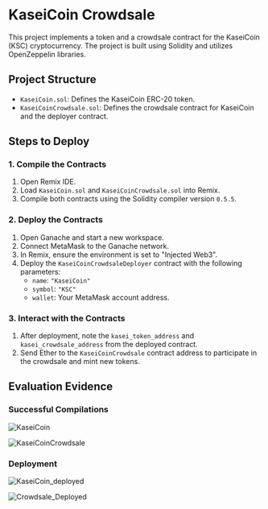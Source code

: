 # KaseiCoin Crowdsale

This project implements a token and a crowdsale contract for the KaseiCoin (KSC) cryptocurrency. The project is built using Solidity and utilizes OpenZeppelin libraries.

## Project Structure

- `KaseiCoin.sol`: Defines the KaseiCoin ERC-20 token.
- `KaseiCoinCrowdsale.sol`: Defines the crowdsale contract for KaseiCoin and the deployer contract.

## Steps to Deploy

### 1. Compile the Contracts

1. Open Remix IDE.
2. Load `KaseiCoin.sol` and `KaseiCoinCrowdsale.sol` into Remix.
3. Compile both contracts using the Solidity compiler version `0.5.5`.

### 2. Deploy the Contracts

1. Open Ganache and start a new workspace.
2. Connect MetaMask to the Ganache network.
3. In Remix, ensure the environment is set to "Injected Web3".
4. Deploy the `KaseiCoinCrowdsaleDeployer` contract with the following parameters:
   - `name`: `"KaseiCoin"`
   - `symbol`: `"KSC"`
   - `wallet`: Your MetaMask account address.

### 3. Interact with the Contracts

1. After deployment, note the `kasei_token_address` and `kasei_crowdsale_address` from the deployed contract.
2. Send Ether to the `KaseiCoinCrowdsale` contract address to participate in the crowdsale and mint new tokens.

## Evaluation Evidence

### Successful Compilations

![KaseiCoin](https://github.com/GabeMorano/KaseiCoin-Token/assets/160795583/6c9d04f3-1c87-4722-bbe3-04ac4d83a863)

![KaseiCoinCrowdsale](https://github.com/GabeMorano/KaseiCoin-Token/assets/160795583/fcaf3040-07bb-4e28-b561-5eb305f6bb8c)

### Deployment

![KaseiCoin_deployed](https://github.com/GabeMorano/KaseiCoin-Token/assets/160795583/40cda5ea-96af-4710-ba20-400b9f381f40)

![Crowdsale_Deployed](https://github.com/GabeMorano/KaseiCoin-Token/assets/160795583/a7ef633c-2ee5-4dc4-9be2-e70bfa75f2fa)

